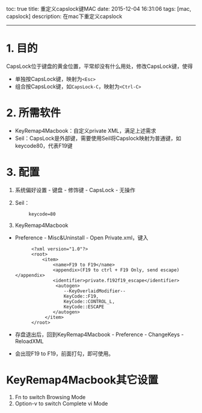 toc: true
title: 重定义capslock键MAC
date: 2015-12-04 16:31:06
tags: [mac, capslock]
description: 在mac下重定义capslock

---
# 1. 目的
 
CapsLock位于键盘的黄金位置，平常却没有什么用处，修改CapsLock键，使得
 
+ 单独按CapsLock键，映射为`<Esc>`
+ 组合按CapsLock键，如`CapsLock-C`，映射为`<Ctrl-C>`
 
# 2. 所需软件
 
+ KeyRemap4Macbook：自定义private XML，满足上述需求
+ Seil：CapsLock是外部键，需要使用Seil将Capslock映射为普通键，如keycode80，代表F19键
 
# 3. 配置
 
1. 系统偏好设置 - 键盘 - 修饰键 - CapsLock - 无操作
 
2. Seil：
 
            keycode=80
 
3. KeyRemap4Macbook
 
+ Preference - Misc&Uninstall - Open Private.xml，键入
 
            <?xml version="1.0"?>
            <root>
                <item>
                    <name>F19 to F19</name>
                    <appendix>(F19 to ctrl + F19 Only, send escape)</appendix>
                    <identifier>private.f192f19_escape</identifier>
                     <autogen>
                        --KeyOverlaidModifier--
                        KeyCode::F19,
                        KeyCode::CONTROL_L,
                        KeyCode::ESCAPE
                    </autogen>
                 </item>
            </root>
 
+ 存盘退出后，回到KeyRemap4Macbook - Preference - ChangeKeys - ReloadXML
 
+ 会出现F19 to F19，前面打勾，即可使用。
 
# KeyRemap4Macbook其它设置
 
1. Fn to switch Browsing Mode
2. Option-v to switch Complete vi Mode
 
